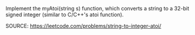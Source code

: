 Implement the myAtoi(string s) function, which converts a string to a 32-bit signed integer (similar to C/C++'s atoi function).

SOURCE: https://leetcode.com/problems/string-to-integer-atoi/

